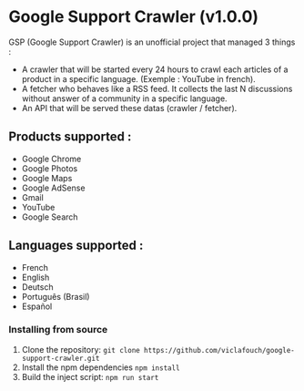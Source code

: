 # Google Support Crawler (v1.0.0)

GSP (Google Support Crawler) is an unofficial project that managed 3 things : 
- A crawler that will be started every 24 hours to crawl each articles of a product in a specific language. (Exemple : YouTube in french).
- A fetcher who behaves like a RSS feed. It collects the last N discussions without answer of a community in a specific language. 
- An API that will be served these datas (crawler / fetcher).

## Products supported :

- Google Chrome
- Google Photos
- Google Maps
- Google AdSense
- Gmail
- YouTube
- Google Search

## Languages supported :

- French
- English
- Deutsch
- Português (Brasil)
- Español

### Installing from source

1. Clone the repository: `git clone https://github.com/viclafouch/google-support-crawler.git`
2. Install the npm dependencies `npm install`
3. Build the inject script: `npm run start`
